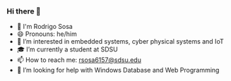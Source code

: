 ### Hi there 👋
- 👋 I'm Rodrigo Sosa
- 😄 Pronouns: he/him
- 🔭  I’m interested in embedded systems, cyber physical systems and IoT
- 🎓 I’m currently a student at SDSU
- 📫 How to reach me: rsosa6157@sdsu.edu
- 🤔 I’m looking for help with Windows Database and Web Programming
  
<!--
**Rodr1goS/Rodr1goS** is a ✨ _special_ ✨ repository because its `README.md` (this file) appears on your GitHub profile.

Here are some ideas to get you started:

- 🔭 I’m currently working on ...
- 🌱 I’m currently learning ...
- 👯 I’m looking to collaborate on ...
- 🤔 I’m looking for help with ...
- 💬 Ask me about ...
- 📫 How to reach me: ...
- 😄 Pronouns: ...
- ⚡ Fun fact: ...
-->
